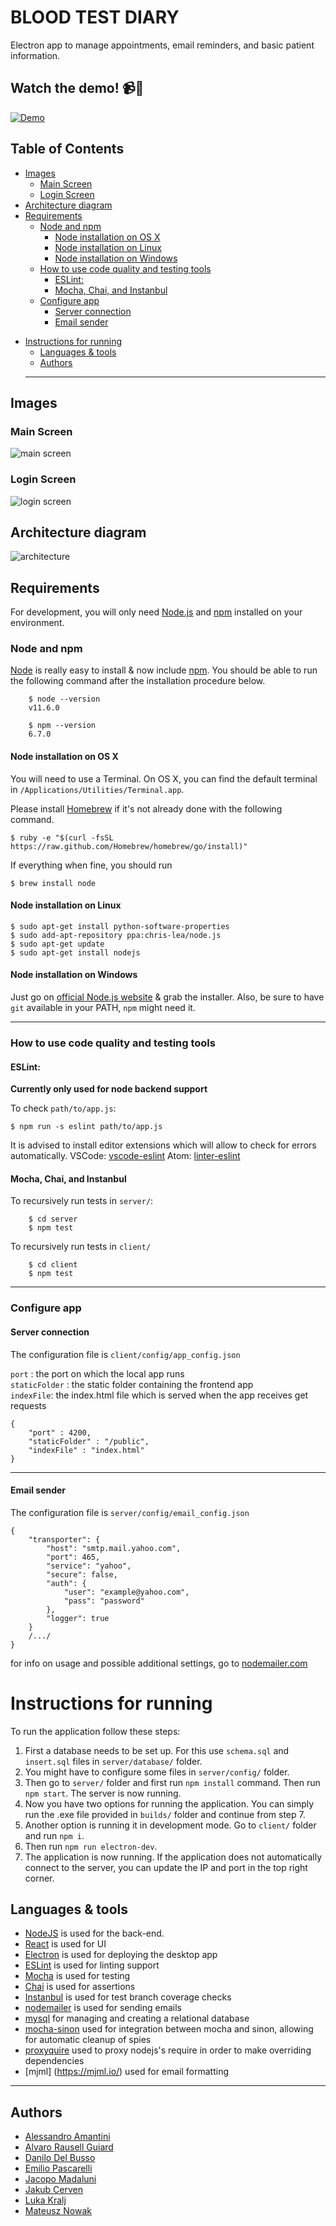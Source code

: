 # BLOOD TEST DIARY

Electron app to manage appointments, email reminders, and basic patient information.

## Watch the demo! 📹📒
[![Demo](http://img.youtube.com/vi/GqomBW5LLBo/0.jpg)](https://www.youtube.com/watch?v=GqomBW5LLBo "Demo")

## Table of Contents
  * [Images](#images)
    + [Main Screen](#main-screen)
    + [Login Screen](#login-screen)
  * [Architecture diagram](#architecture-diagram)
  * [Requirements](#requirements)
    + [Node and npm](#node-and-npm)
      - [Node installation on OS X](#node-installation-on-os-x)
      - [Node installation on Linux](#node-installation-on-linux)
      - [Node installation on Windows](#node-installation-on-windows)
    + [How to use code quality and testing tools](#how-to-use-code-quality-and-testing-tools)
      - [ESLint:](#eslint-)
      - [Mocha, Chai, and Instanbul](#mocha--chai--and-instanbul)
    + [Configure app](#configure-app)
      - [Server connection](#server-connection)
      - [Email sender](#email-sender)
- [Instructions for running](#instructions-for-running)
  * [Languages & tools](#languages---tools)
  * [Authors](#authors)
  <hr />
  
## Images

### Main Screen
![main screen](docs/main-screen.png)

### Login Screen
![login screen](docs/login-screen.png)


## Architecture diagram
![architecture](docs/architecture.png)

## Requirements

For development, you will only need [Node.js](http://nodejs.org/) and [npm](https://npmjs.org/) installed on your environment.

### Node and npm

[Node](http://nodejs.org/) is really easy to install & now include [npm](https://npmjs.org/).
You should be able to run the following command after the installation procedure
below.
```
    $ node --version
    v11.6.0

    $ npm --version
    6.7.0
```

#### Node installation on OS X

You will need to use a Terminal. On OS X, you can find the default terminal in
`/Applications/Utilities/Terminal.app`.

Please install [Homebrew](http://brew.sh/) if it's not already done with the following command.

    $ ruby -e "$(curl -fsSL https://raw.github.com/Homebrew/homebrew/go/install)"

If everything when fine, you should run

    $ brew install node

#### Node installation on Linux

    $ sudo apt-get install python-software-properties
    $ sudo add-apt-repository ppa:chris-lea/node.js
    $ sudo apt-get update
    $ sudo apt-get install nodejs

#### Node installation on Windows

Just go on [official Node.js website](http://nodejs.org/) & grab the installer.
Also, be sure to have `git` available in your PATH, `npm` might need it.

<hr>

### How to use code quality and testing tools

#### ESLint:
**Currently only used for node backend support**

To check ```path/to/app.js```:

    $ npm run -s eslint path/to/app.js
It is advised to install editor extensions which will allow to check for errors automatically.
VSCode: [vscode-eslint](https://github.com/Microsoft/vscode-eslint)
Atom: [linter-eslint](https://atom.io/packages/linter-eslint)

#### Mocha, Chai, and Instanbul

To recursively run tests in ```server/```:<br>
```
    $ cd server
    $ npm test
```
To recursively run tests in ```client/```<br>
```
    $ cd client
    $ npm test
```

<hr>

### Configure app
#### Server connection
The configuration file is ```client/config/app_config.json```

```port``` : the port on which the local app runs<br>
```staticFolder``` : the static folder containing the frontend app<br>
```indexFile```: the index.html file which is served when the app receives get requests<br>

```
{
    "port" : 4200,
    "staticFolder" : "/public",
    "indexFile" : "index.html"
}
```
<hr>

#### Email sender
The configuration file is ```server/config/email_config.json```
```
{
    "transporter": {
        "host": "smtp.mail.yahoo.com",
        "port": 465,
        "service": "yahoo",
        "secure": false,
        "auth": {
            "user": "example@yahoo.com",
            "pass": "password"
        },
        "logger": true
    }
    /.../
}
```
for info on usage and possible additional settings, go to [nodemailer.com](https://nodemailer.com/smtp/)

# Instructions for running

To run the application follow these steps:

1. First a database needs to be set up. For this use `schema.sql` and `insert.sql` files in `server/database/` folder.
2. You might have to configure some files in `server/config/` folder.
3. Then go to `server/` folder and first run `npm install` command. Then run `npm start`. The server is now running.
4. Now you have two options for running the application. You can simply run the .exe file provided in `builds/` folder and continue from step 7.
5. Another option is running it in development mode. Go to `client/` folder and run `npm i`.
6. Then run `npm run electron-dev`.
7. The application is now running. If the application does not automatically connect to the server, you can update the IP and port in the top right corner.

## Languages & tools

- [NodeJS](https://nodejs.org) is used for the back-end.
- [React](http://facebook.github.io/react) is used for UI
- [Electron](https://electronjs.org/) is used for deploying the desktop app
- [ESLint](https://eslint.org/) is used for linting support
- [Mocha](https://mochajs.org/) is used for testing
- [Chai](https://www.chaijs.com/) is used for assertions
- [Instanbul](https://istanbul.js.org/) is used for test branch coverage checks
- [nodemailer](https://nodemailer.com/) is used for sending emails
- [mysql](https://www.npmjs.com/package/mysql) for managing and creating a relational database
- [mocha-sinon](https://www.npmjs.com/package/mocha-sinon) used for integration between mocha and sinon, allowing for automatic cleanup of spies
- [proxyquire](https://www.npmjs.com/package/proxyquire) used to proxy nodejs's require in order to make overriding dependencies
- [mjml] (https://mjml.io/) used for email formatting

<hr>

## Authors

* [Alessandro Amantini]()      
* [Alvaro Rausell Guiard]()  
* [Danilo Del Busso]()  
* [Emilio Pascarelli]()  
* [Jacopo Madaluni]()  
* [Jakub Cerven]()  
* [Luka Kralj]()  
* [Mateusz Nowak]()  
